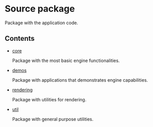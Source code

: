 # Source package

<p>
  Package with the application code.
</p>

## Contents
<ul>
  
  <li>
    <a href="https://github.com/CesarChodun/Depth/tree/master/src/core">core</a>
    <p> Package with the most basic engine functionalities. </p>
  </li>
    
  <li>
    <a href="https://github.com/CesarChodun/Depth/tree/master/src/demos">demos</a>
    <p> Package with applications that demonstrates engine capabilities. </p>
  </li>
 
 <li>
    <a href="https://github.com/CesarChodun/Depth/tree/master/src/rendering">rendering</a>
    <p> Package with utilities for rendering. </p>
  </li>
 
 <li>
    <a href="https://github.com/CesarChodun/Depth/tree/master/src/util"> util </a>
    <p> Package with general purpose utilities. </p>
  </li>
  
 <!---
  <li>
    <a href="https://github.com/CesarChodun/Depth/tree/master/src/"> </a>
    <p></p>
  </li>
  --->
</ul>
